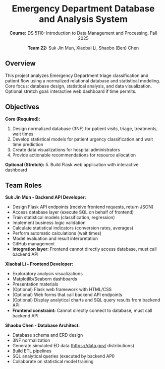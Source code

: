 <div align="center">

# Emergency Department Database and Analysis System

**Course:** DS 5110: Introduction to Data Management and Processing, Fall 2025

**Team 22:** Suk Jin Mun, Xiaobai Li, Shaobo (Ben) Chen

</div>

## Overview

This project analyzes Emergency Department triage classification and patient flow using a normalized relational database and statistical modeling. Core focus: database design, statistical analysis, and data visualization. Optional stretch goal: interactive web dashboard if time permits.

## Objectives

**Core (Required):**
1. Design normalized database (3NF) for patient visits, triage, treatments, wait times
2. Develop statistical models for patient urgency classification and wait time prediction
3. Create data visualizations for hospital administrators
4. Provide actionable recommendations for resource allocation

**Optional (Stretch):**
5. Build Flask web application with interactive dashboard

## Team Roles

**Suk Jin Mun - Backend API Developer:**
- Design Flask API endpoints (receive frontend requests, return JSON)
- Access database layer (execute SQL on behalf of frontend)
- Train statistical models (classification, regression)
- Implement business logic validation
- Calculate statistical indicators (conversion rates, averages)
- Perform automatic calculations (wait times)
- Model evaluation and result interpretation
- GitHub management
- **Integration layer:** Frontend cannot directly access database, must call backend API

**Xiaobai Li - Frontend Developer:**
- Exploratory analysis visualizations
- Matplotlib/Seaborn dashboards
- Presentation materials
- (Optional) Flask web framework with HTML/CSS
- (Optional) Web forms that call backend API endpoints
- (Optional) Display analytical charts and SQL query results from backend API
- **Frontend constraint:** Cannot directly connect to database, must call backend API

**Shaobo Chen - Database Architect:**
- Database schema and ERD design
- 3NF normalization
- Generate simulated ED data (https://data.gov/ distributions)
- Build ETL pipelines
- SQL analytical queries (executed by backend API)
- Collaborate on statistical model training
